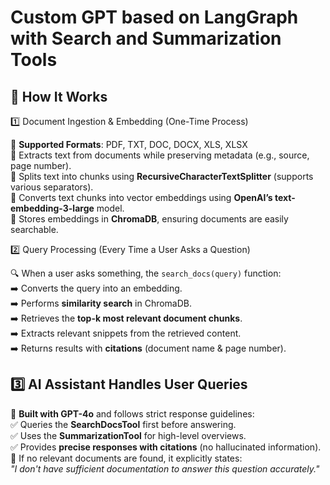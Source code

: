 # Custom GPT based on LangGraph with Search and Summarization Tools

## 🔹 How It Works

1️⃣ Document Ingestion & Embedding (One-Time Process)

📂 **Supported Formats**: PDF, TXT, DOC, DOCX, XLS, XLSX  
🔹 Extracts text from documents while preserving metadata (e.g., source, page number).  
🔹 Splits text into chunks using **RecursiveCharacterTextSplitter** (supports various separators).  
🔹 Converts text chunks into vector embeddings using **OpenAI’s text-embedding-3-large** model.  
🔹 Stores embeddings in **ChromaDB**, ensuring documents are easily searchable.  

2️⃣ Query Processing (Every Time a User Asks a Question)

🔍 When a user asks something, the `search_docs(query)` function:  
➡️ Converts the query into an embedding.  
➡️ Performs **similarity search** in ChromaDB.  
➡️ Retrieves the **top-k most relevant document chunks**.  
➡️ Extracts relevant snippets from the retrieved content.  
➡️ Returns results with **citations** (document name & page number).  

## 3️⃣ AI Assistant Handles User Queries

🤖 **Built with GPT-4o** and follows strict response guidelines:  
✅ Queries the **SearchDocsTool** first before answering.  
✅ Uses the **SummarizationTool** for high-level overviews.  
✅ Provides **precise responses with citations** (no hallucinated information).  
🚫 If no relevant documents are found, it explicitly states:  
   *"I don't have sufficient documentation to answer this question accurately."*

